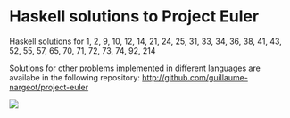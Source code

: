 Haskell solutions to Project Euler
=====================

Haskell solutions for 1, 2, 9, 10, 12, 14, 21, 24, 25, 31, 33, 34, 36, 38, 41, 43, 52, 55, 57, 65, 70, 71, 72, 73, 74, 92, 214

Solutions for other problems implemented in different languages are availabe in the following repository: http://github.com/guillaume-nargeot/project-euler

<img src="http://projecteuler.net/profile/killy971.png"/>

